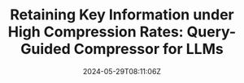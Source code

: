 ---
title: "Retaining Key Information under High Compression Rates: Query-Guided Compressor for LLMs"
authors:
- Zhiwei Cao
- Qian Cao
- Yu Lu
- Ningxin Peng
- Luyang Huang
- Shanbo Cheng
- Jinsong Su
author_notes:
- "共同一作"
- "共同一作"
- 
- 
- 
- "通讯作者"
- "通讯作者"
date: "2024-05-29T08:11:06Z"
publishDate: "2025-05-29T08:11:06Z"
publication_types: [direction6]
publication: "**In Proc. of ACL 2024.** (CCF-A类)"
---